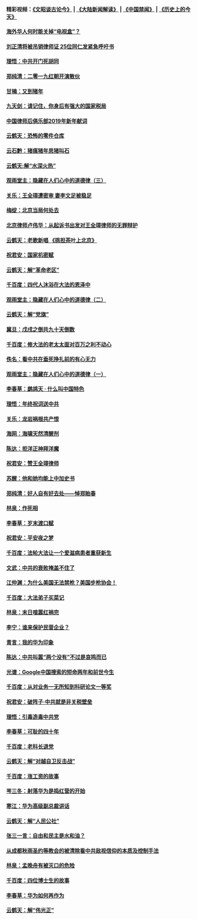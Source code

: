 #### 精彩视频：[《文昭谈古论今》](https://github.com/gfw-breaker/wenzhao/blob/master/README.md?t=01020031) | [《大陆新闻解读》](https://github.com/gfw-breaker/ntdtv-comedy/blob/master/README.md?t=01020031) | [《中国禁闻》](https://github.com/gfw-breaker/ntdtv-news/blob/master/README.md?t=01020031) | [《历史上的今天》](https://github.com/gfw-breaker/today-in-history/blob/master/README.md?t=01020031) 

#### [海外华人何时能关掉“电视盒”？](../pages/nsc993/n10945406.md?t=01020031) 

#### [刘正清将被吊销律师证 25位同仁发紧急呼吁书](../pages/nsc993/n10944361.md?t=01020031) 

#### [理悟：中共开门死胡同](../pages/nsc993/n10944908.md?t=01020031) 

#### [郑纯清：二零一九红朝开演散伙](../pages/nsc993/n10944905.md?t=01020031) 

#### [甘楠：又到猪年](../pages/nsc993/n10944903.md?t=01020031) 

#### [九天剑：请记住，你身后有强大的国家税局](../pages/nsc993/n10944885.md?t=01020031) 

#### [中国律师后俱乐部2019年新年献词](../pages/nsc993/n10944348.md?t=01020031) 

#### [云鹤天：恐怖的零件仓库](../pages/nsc993/n10942847.md?t=01020031) 

#### [云石黔：猪瘟猪年思猪叫石](../pages/nsc993/n10943180.md?t=01020031) 

#### [云鹤天:解“水深火热”](../pages/nsc993/n10942828.md?t=01020031) 

#### [观雨堂主：隐藏在人们心中的道德律（三）](../pages/nsc993/n10941445.md?t=01020031) 

#### [关乐：王全璋遭密审 妻李文足被稳足](../pages/nsc993/n10941420.md?t=01020031) 

#### [梅绽：北京当局何处去](../pages/nsc993/n10941407.md?t=01020031) 

#### [北京律师卢伟华：从起诉书出发对王全璋律师的无罪辩护](../pages/nsc993/n10939303.md?t=01020031) 

#### [云鹤天：老歌新唱 《挑担茶叶上北京》](../pages/nsc993/n10937870.md?t=01020031) 

#### [祝君安：国家机密赋](../pages/nsc993/n10937863.md?t=01020031) 

#### [云鹤天：解“革命老区”](../pages/nsc993/n10937858.md?t=01020031) 

#### [千百度：四代人沐浴在大法的恩泽中](../pages/nsc993/n10937630.md?t=01020031) 

#### [观雨堂主：隐藏在人们心中的道德律（二）](../pages/nsc993/n10937219.md?t=01020031) 

#### [云鹤天：解“党旗”](../pages/nsc993/n10937211.md?t=01020031) 

#### [冀旦：戊戌之倒共九十天倒数](../pages/nsc993/n10937168.md?t=01020031) 

#### [千百度：修大法的老太太面对百万之利不动心](../pages/nsc993/n10934913.md?t=01020031) 

#### [佚名：看中共在垂死挣扎前的有心无力](../pages/nsc993/n10934707.md?t=01020031) 

#### [观雨堂主：隐藏在人们心中的道德律（一）](../pages/nsc993/n10934699.md?t=01020031) 

#### [李春草：鹧鸪天 ‧ 什么叫中国特色](../pages/nsc993/n10934694.md?t=01020031) 

#### [理悟：年终祝词送中共](../pages/nsc993/n10933269.md?t=01020031) 

#### [关乐：龙岩祸根共产恨](../pages/nsc993/n10933253.md?t=01020031) 

#### [海网：海啸天然清醒剂](../pages/nsc993/n10933251.md?t=01020031) 

#### [陈达：拒洋正神拜洋魔](../pages/nsc993/n10933235.md?t=01020031) 

#### [祝君安：赞王全璋律师](../pages/nsc993/n10933273.md?t=01020031) 

#### [苏醒：他和她均能上中加史书](../pages/nsc993/n10933262.md?t=01020031) 

#### [郑纯清：好人自有好去处——悼郑贻春](../pages/nsc993/n10933256.md?t=01020031) 

#### [林泉：作死相](../pages/nsc993/n10933248.md?t=01020031) 

#### [李春草：岁末渡口赋](../pages/nsc993/n10933243.md?t=01020031) 

#### [祝君安：平安夜之梦](../pages/nsc993/n10931089.md?t=01020031) 

#### [千百度：法轮大法让一个爱滋病患者重获新生](../pages/nsc993/n10931128.md?t=01020031) 

#### [文武：中共的衰败掩盖不住了](../pages/nsc993/n10931085.md?t=01020031) 

#### [江仲渊：为什么美国无法禁枪？美国步枪协会！](../pages/nsc993/n10931078.md?t=01020031) 

#### [千百度：大法弟子买菜记](../pages/nsc993/n10929626.md?t=01020031) 

#### [林泉：末日喧嚣红祸完](../pages/nsc993/n10929158.md?t=01020031) 

#### [李宁：谁来保护民营企业？](../pages/nsc993/n10929049.md?t=01020031) 

#### [青言：我的华为印象](../pages/nsc993/n10927223.md?t=01020031) 

#### [陈达：中共叫嚣“两个没有”不过是哀鸣而已](../pages/nsc993/n10927213.md?t=01020031) 

#### [光谱：Google中国搜索的短命两年和前世今生](../pages/nsc993/n10927202.md?t=01020031) 

#### [千百度：从对业务一无所知到科研论文一等奖](../pages/nsc993/n10924400.md?t=01020031) 

#### [祝君安：破阵子‧中共就是非关税壁垒](../pages/nsc993/n10924033.md?t=01020031) 

#### [理悟：引毒造毒中共党](../pages/nsc993/n10922164.md?t=01020031) 

#### [李春草：可耻的四十年](../pages/nsc993/n10922095.md?t=01020031) 

#### [千百度：老科长退党](../pages/nsc993/n10922047.md?t=01020031) 

#### [云鹤天：解“对越自卫反击战”](../pages/nsc993/n10921340.md?t=01020031) 

#### [千百度：涨工资的故事](../pages/nsc993/n10919446.md?t=01020031) 

#### [岑三冬：射落华为是捣红营的开始](../pages/nsc993/n10919253.md?t=01020031) 

#### [寒江：华为高级副总裁讲话](../pages/nsc993/n10919239.md?t=01020031) 

#### [云鹤天：解“人民公社”](../pages/nsc993/n10917506.md?t=01020031) 

#### [张三一言：自由和民主是水和油？](../pages/nsc993/n10917501.md?t=01020031) 

#### [从成都秋雨圣约等教会的被清除看中共敌视信仰的本质及控制手法](../pages/nsc993/n10917309.md?t=01020031) 

#### [林泉：孟晚舟有被灭口的危险](../pages/nsc993/n10917305.md?t=01020031) 

#### [千百度：四位博士生的故事](../pages/nsc993/n10915623.md?t=01020031) 

#### [李春草：华为如何再作为](../pages/nsc993/n10915065.md?t=01020031) 

#### [云鹤天：解“伟光正”](../pages/nsc993/n10915024.md?t=01020031) 

